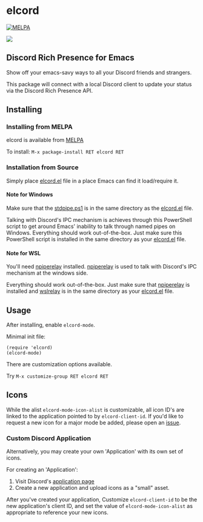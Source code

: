 # elcord

[![MELPA](https://melpa.org/packages/elcord-badge.svg)](https://melpa.org/#/elcord)

![](images/elcord-preview.png)

## Discord Rich Presence for Emacs

Show off your emacs-savy ways to all your Discord friends and strangers.

This package will connect with a local Discord client to update your status via the Discord Rich Presence API.

## Installing

### Installing from MELPA

elcord is available from [MELPA](https://melpa.org/)

To install:
`M-x package-install RET elcord RET`

### Installation from Source

Simply place [elcord.el](elcord.el) file in a place Emacs can find it load/require it.

#### Note for Windows

Make sure that the [stdpipe.ps1](stdpipe.ps1) is in the same directory as the [elcord.el](elcord.el) file.

Talking with Discord's IPC mechanism is achieves through this PowerShell script to get around Emacs' inability to talk through named pipes on Windows.
Everything should work out-of-the-box. Just make sure this PowerShell script is installed in the same directory as your [elcord.el](elcord.el) file.

#### Note for WSL

You'll need [npiperelay](https://github.com/jstarks/npiperelay) installed.
[npiperelay](https://github.com/jstarks/npiperelay) is used to talk with Discord's IPC mechanism at the windows side.

Everything should work out-of-the-box. Just make sure that [npiperelay](https://github.com/jstarks/npiperelay) is installed and [wslrelay](wslrelay.sh) is in the same directory as your [elcord.el](elcord.el) file.

## Usage

After installing, enable `elcord-mode`.

Minimal init file:

``` emacs-lisp
(require 'elcord)
(elcord-mode)
```

There are customization options available.

Try
`M-x customize-group RET elcord RET`

## Icons

While the alist `elcord-mode-icon-alist` is customizable, all icon ID's are linked to the application pointed to by `elcord-client-id`.
If you'd like to request a new icon for a major mode be added, please open an [issue](../../issues).

### Custom Discord Application

Alternatively, you may create your own 'Application' with its own set of icons.

For creating an 'Application':
1. Visit Discord's [application page](https://discordapp.com/developers/applications/me/)
2. Create a new application and upload icons as a "small" asset.

After you've created your application, Customize `elcord-client-id` to be the new application's client ID,
and set the value of `elcord-mode-icon-alist` as appropriate to reference your new icons.
